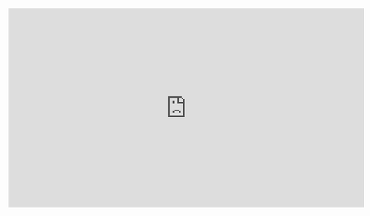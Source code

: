 <iframe width="720" height="405" src="https://www.youtube-nocookie.com/embed/b5qbnltoAcs" frameborder="0" allow="accelerometer; autoplay; encrypted-media; gyroscope; picture-in-picture" allowfullscreen></iframe>